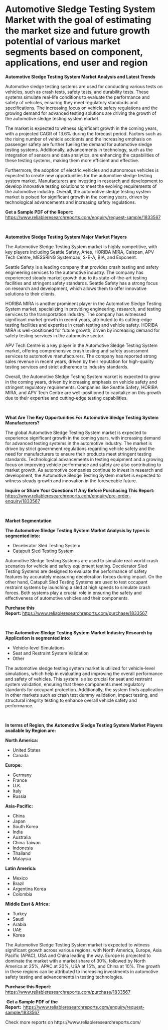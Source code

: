 <p><h1>Automotive Sledge Testing System Market with the goal of estimating the market size and future growth potential of various market segments based on component, applications, end user and region</h1></p><p><strong>Automotive Sledge Testing System Market Analysis and Latest Trends</strong></p>
<p><p>Automotive sledge testing systems are used for conducting various tests on vehicles, such as crash tests, safety tests, and durability tests. These systems simulate real-life conditions to evaluate the performance and safety of vehicles, ensuring they meet regulatory standards and specifications. The increasing focus on vehicle safety regulations and the growing demand for advanced testing solutions are driving the growth of the automotive sledge testing system market.</p><p>The market is expected to witness significant growth in the coming years, with a projected CAGR of 13.6% during the forecast period. Factors such as the rising number of vehicle accidents and the increasing emphasis on passenger safety are further fueling the demand for automotive sledge testing systems. Additionally, advancements in technology, such as the integration of sensors and data analytics, are enhancing the capabilities of these testing systems, making them more efficient and effective.</p><p>Furthermore, the adoption of electric vehicles and autonomous vehicles is expected to create new opportunities for the automotive sledge testing system market. Manufacturers are investing in research and development to develop innovative testing solutions to meet the evolving requirements of the automotive industry. Overall, the automotive sledge testing system market is poised for significant growth in the coming years, driven by technological advancements and increasing safety regulations.</p></p>
<p><strong>Get a Sample PDF of the Report:&nbsp;</strong> <a href="https://www.reliableresearchreports.com/enquiry/request-sample/1833567">https://www.reliableresearchreports.com/enquiry/request-sample/1833567</a></p>
<p>&nbsp;</p>
<p><strong>Automotive Sledge Testing System Major Market Players</strong></p>
<p><p>The Automotive Sledge Testing System market is highly competitive, with key players including Seattle Safety, Aries, HORIBA MIRA, Calspan, APV Tech Centre, MESSRING Systembau, S-E-A, BIA, and Exponent. </p><p>Seattle Safety is a leading company that provides crash testing and safety engineering services to the automotive industry. The company has experienced steady market growth due to its state-of-the-art testing facilities and stringent safety standards. Seattle Safety has a strong focus on research and development, which allows them to offer innovative solutions to their clients.</p><p>HORIBA MIRA is another prominent player in the Automotive Sledge Testing System market, specializing in providing engineering, research, and testing services to the transportation industry. The company has witnessed significant market growth in recent years, attributed to its cutting-edge testing facilities and expertise in crash testing and vehicle safety. HORIBA MIRA is well-positioned for future growth, driven by increasing demand for safety testing services in the automotive sector.</p><p>APV Tech Centre is a key player in the Automotive Sledge Testing System market, offering comprehensive crash testing and safety assessment services to automotive manufacturers. The company has reported strong sales revenue in recent years, driven by their reputation for high-quality testing services and strict adherence to industry standards.</p><p>Overall, the Automotive Sledge Testing System market is expected to grow in the coming years, driven by increasing emphasis on vehicle safety and stringent regulatory requirements. Companies like Seattle Safety, HORIBA MIRA, and APV Tech Centre are well-positioned to capitalize on this growth due to their expertise and cutting-edge testing capabilities.</p></p>
<p>&nbsp;</p>
<p><strong>What Are The Key Opportunities For Automotive Sledge Testing System Manufacturers?</strong></p>
<p><p>The global Automotive Sledge Testing System market is expected to experience significant growth in the coming years, with increasing demand for advanced testing systems in the automotive industry. The market is driven by strict government regulations regarding vehicle safety and the need for manufacturers to ensure their products meet stringent testing standards. Technological advancements in testing equipment and a growing focus on improving vehicle performance and safety are also contributing to market growth. As automotive companies continue to invest in research and development, the Automotive Sledge Testing System market is expected to witness steady growth and innovation in the foreseeable future.</p></p>
<p><strong>Inquire or Share Your Questions If Any Before Purchasing This Report:</strong> <a href="https://www.reliableresearchreports.com/enquiry/pre-order-enquiry/1833567">https://www.reliableresearchreports.com/enquiry/pre-order-enquiry/1833567</a></p>
<p>&nbsp;</p>
<p><strong>Market Segmentation</strong></p>
<p><strong>The Automotive Sledge Testing System Market Analysis by types is segmented into:</strong></p>
<p><ul><li>Decelerator Sled Testing System</li><li>Catapult Sled Testing System</li></ul></p>
<p><p>Automotive Sledge Testing Systems are used to simulate real-world crash scenarios for vehicle and safety equipment testing. Decelerator Sled Testing Systems are designed to evaluate the performance of safety features by accurately measuring deceleration forces during impact. On the other hand, Catapult Sled Testing Systems are used to test occupant restraint systems by launching a sled at high speeds to simulate crash forces. Both systems play a crucial role in ensuring the safety and effectiveness of automotive vehicles and their components.</p></p>
<p><strong>Purchase this Report:&nbsp;</strong><a href="https://www.reliableresearchreports.com/purchase/1833567">https://www.reliableresearchreports.com/purchase/1833567</a></p>
<p>&nbsp;</p>
<p><strong>The Automotive Sledge Testing System Market Industry Research by Application is segmented into:</strong></p>
<p><ul><li>Vehicle-level Simulations</li><li>Seat and Restraint System Validation</li><li>Other</li></ul></p>
<p><p>The automotive sledge testing system market is utilized for vehicle-level simulations, which help in evaluating and improving the overall performance and safety of vehicles. This system is also crucial for seat and restraint system validation, ensuring that these components meet regulatory standards for occupant protection. Additionally, the system finds application in other markets such as crash test dummy validation, impact testing, and structural integrity testing to enhance overall vehicle safety and performance.</p></p>
<p>&nbsp;</p>
<p><strong>In terms of Region, the Automotive Sledge Testing System Market Players available by Region are:</strong></p>
<p>
    <p> <strong> North America: </strong>
        <ul>
            <li>United States</li>
            <li>Canada</li>
        </ul>
        </p> 
    <p> <strong> Europe: </strong>
        <ul>
            <li>Germany</li>
            <li>France</li>
            <li>U.K.</li>
            <li>Italy</li>
            <li>Russia</li>
        </ul>
        </p> 
    <p> <strong> Asia-Pacific: </strong>
        <ul>
            <li>China</li>
            <li>Japan</li>
            <li>South Korea</li>
            <li>India</li>
            <li>Australia</li>
            <li>China Taiwan</li>
            <li>Indonesia</li>
            <li>Thailand</li>
            <li>Malaysia</li>
        </ul>
        </p> 
    <p> <strong> Latin America: </strong>
        <ul>
            <li>Mexico</li>
            <li>Brazil</li>
            <li>Argentina Korea</li>
            <li>Colombia</li>
        </ul>
        </p> 
    <p> <strong> Middle East & Africa: </strong>
        <ul>
            <li>Turkey</li>
            <li>Saudi</li>
            <li>Arabia</li>
            <li>UAE</li>
            <li>Korea</li>
        </ul>
    </p>
    </p>
<p><p>The Automotive Sledge Testing System market is expected to witness significant growth across various regions, with North America, Europe, Asia Pacific (APAC), USA and China leading the way. Europe is projected to dominate the market with a market share of 30%, followed by North America at 25%, APAC at 20%, USA at 15%, and China at 10%. The growth in these regions can be attributed to increasing investments in automotive safety testing and advancements in testing technologies.</p></p>
<p><strong>Purchase this Report: </strong><a href="https://www.reliableresearchreports.com/purchase/1833567">https://www.reliableresearchreports.com/purchase/1833567</a></p>
<p>&nbsp;<strong>Get a Sample PDF of the Report:&nbsp;&nbsp;</strong><a href="https://www.reliableresearchreports.com/enquiry/request-sample/1833567">https://www.reliableresearchreports.com/enquiry/request-sample/1833567</a></p>
<p><strong></strong></p>
<p>Check more reports on https://www.reliableresearchreports.com/</p>